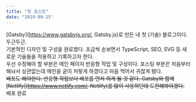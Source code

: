 ```yaml
---
title: "첫 포스트"
date: "2019-09-15"
---
```


[Gatsby](https://www.gatsbyjs.org/, Gatsby.js)로 만든 내 첫 (기술) 블로그이다.
두근두근.
<br>
기본적인 디자인 및 구성을 완료했다.
조금씩 손보면서 TypeScript, SEO, SVG 등 새로운 기술들을 적용하고 기록하고자 한다.
<br>
우선 수정해야 할 부분은 메인 페이지 반응형 작업 및 구성이다.
포스팅 부분은 처음부터 해놔서 상관없는데 메인을 굳이 저렇게 하겠다고 마음 먹어서 귀찮게 됐다.
<br>
~~배포도 해야한다. 반응형 작업보다 배포를 먼저 하게 될 것 같다. 
Gatsby와 함께 [Netlify](https://www.netlify.com/, Netlify)를 많이 사용하던데 도전해봐야겠다.~~
<br>
배포 완료